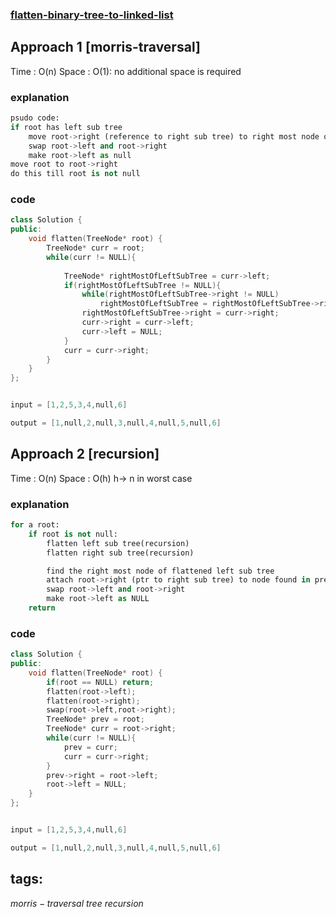 ### [flatten-binary-tree-to-linked-list](https://leetcode.com/problems/latten-binary-tree-to-linked-list)

## Approach 1 [morris-traversal]

Time : O(n)
Space : O(1): no additional space is required

### explanation

```py
psudo code:
if root has left sub tree
    move root->right (reference to right sub tree) to right most node of roots left sub tree 
    swap root->left and root->right
    make root->left as null
move root to root->right
do this till root is not null
```

### code
```cpp
class Solution {
public:
    void flatten(TreeNode* root) {
        TreeNode* curr = root;
        while(curr != NULL){
            
            TreeNode* rightMostOfLeftSubTree = curr->left;
            if(rightMostOfLeftSubTree != NULL){
                while(rightMostOfLeftSubTree->right != NULL)
                    rightMostOfLeftSubTree = rightMostOfLeftSubTree->right;
                rightMostOfLeftSubTree->right = curr->right;
                curr->right = curr->left;
                curr->left = NULL;
            }
            curr = curr->right;
        }
    }
};
``` 

```cpp

input = [1,2,5,3,4,null,6]

output = [1,null,2,null,3,null,4,null,5,null,6]

```

## Approach 2 [recursion]

Time : O(n)
Space : O(h) h-> n in worst case

### explanation

```py
for a root:
    if root is not null:
        flatten left sub tree(recursion)
        flatten right sub tree(recursion)

        find the right most node of flattened left sub tree 
        attach root->right (ptr to right sub tree) to node found in previous step
        swap root->left and root->right
        make root->left as NULL
    return
```
### code
```cpp
class Solution {
public:
    void flatten(TreeNode* root) {
        if(root == NULL) return;
        flatten(root->left);
        flatten(root->right);
        swap(root->left,root->right);
        TreeNode* prev = root;
        TreeNode* curr = root->right;
        while(curr != NULL){
            prev = curr;
            curr = curr->right;
        }
        prev->right = root->left;
        root->left = NULL;
    }
};
``` 

```cpp

input = [1,2,5,3,4,null,6]

output = [1,null,2,null,3,null,4,null,5,null,6]

```


## tags:
$morris-traversal$
$tree$
$recursion$